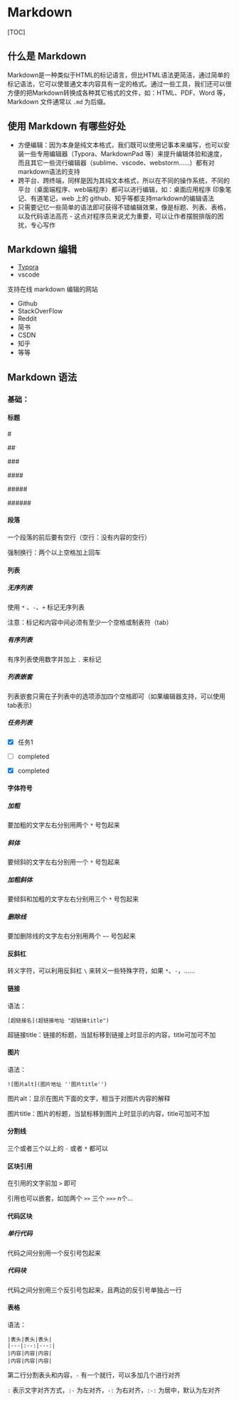 # Markdown

[TOC]

## 什么是 Markdown

Markdown是一种类似于HTML的标记语言，但比HTML语法更简洁，通过简单的标记语法，它可以使普通文本内容具有一定的格式。通过一些工具，我们还可以很方便的把Markdown转换成各种其它格式的文件，如：HTML、PDF、Word 等，Markdown 文件通常以 `.md` 为后缀。





## 使用 Markdown 有哪些好处

- 方便编辑：因为本身是纯文本格式，我们既可以使用记事本来编写，也可以安装一些专用编辑器（Typora、MarkdownPad 等）来提升编辑体验和速度，而且其它一些流行编辑器（sublime、vscode、webstorm……）都有对markdown语法的支持
- 跨平台、跨终端，同样是因为其纯文本格式，所以在不同的操作系统，不同的平台（桌面端程序、web端程序）都可以进行编辑，如：桌面应用程序 印象笔记、有道笔记，web 上的 github、知乎等都支持markdown的编辑语法
- 只需要记忆一些简单的语法即可获得不错编辑效果，像是标题、列表、表格，以及代码语法高亮 - 这点对程序员来说尤为重要，可以让作者摆脱排版的困扰，专心写作



## Markdown 编辑

- [Typora](https://www.typora.io/)
- vscode

支持在线 markdown 编辑的网站

- Github
- StackOverFlow
- Reddit
- 简书
- CSDN
- 知乎
- 等等



## Markdown 语法

### 基础：

#### 标题

\#

\#\#

\#\##

\#\#\#\#

\#\#\#\#\#

\#\#\#\#\#\#



#### 段落

一个段落的前后要有空行（空行：没有内容的空行）

强制换行：两个以上空格加上回车





#### 列表

##### 无序列表

使用 `*` 、`-`、`+` 标记无序列表

注意：标记和内容中间必须有至少一个空格或制表符（tab）

##### 有序列表

有序列表使用数字并加上 `.` 来标记

##### 列表嵌套

列表嵌套只需在子列表中的选项添加四个空格即可（如果编辑器支持，可以使用tab表示）

##### 任务列表

- [x] 任务1
- [ ] completed
- [x] completed






#### 字体符号

##### 加粗

要加粗的文字左右分别用两个 `*` 号包起来

##### 斜体

要倾斜的文字左右分别用一个 `*` 号包起来

##### 加粗斜体

要倾斜和加粗的文字左右分别用三个 `*` 号包起来

##### 删除线

要加删除线的文字左右分别用两个 `~~` 号包起来



#### 反斜杠

转义字符，可以利用反斜杠 `\` 来转义一些特殊字符，如果 `*`、`-`，……



#### 链接

语法：

```
[超链接名](超链接地址 "超链接title")
```

超链接title：链接的标题，当鼠标移到链接上时显示的内容，title可加可不加



#### 图片

语法：

```
![图片alt](图片地址 ''图片title'')
```

图片alt：显示在图片下面的文字，相当于对图片内容的解释

图片title：图片的标题，当鼠标移到图片上时显示的内容，title可加可不加



#### 分割线

三个或者三个以上的 `-` 或者 `*` 都可以



#### 区块引用

在引用的文字前加 `>` 即可

引用也可以嵌套，如加两个 `>>` 三个 `>>>` n个...





#### 代码区块

##### 单行代码

代码之间分别用一个反引号包起来

##### 代码块

代码之间分别用三个反引号包起来，且两边的反引号单独占一行



#### 表格

语法：

```
|表头|表头|表头|
|---|:--:|---:|
|内容|内容|内容|
|内容|内容|内容|
```

第二行分割表头和内容，`-` 有一个就行，可以多加几个进行对齐

`:` 表示文字对齐方式，`:-` 为左对齐，`-:` 为右对齐，`:-:` 为居中，默认为左对齐




